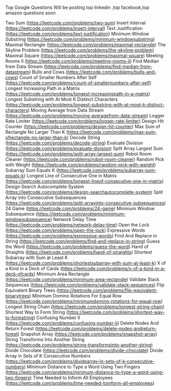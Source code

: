 Top Google Questions
Will be posting top linkedin ,top facebook,top amazon questions soon

Two Sum (https://leetcode.com/problems/two-sum)
Insert Interval (https://leetcode.com/problems/insert-interval)
Text Justification (https://leetcode.com/problems/text-justification)
Minimum Window Substring (https://leetcode.com/problems/minimum-windowsubstring)
Maximal Rectangle (https://leetcode.com/problems/maximal-rectangle)
The Skyline Problem (https://leetcode.com/problems/the-skyline-problem)
Maximal Square (https://leetcode.com/problems/maximal-square)
Meeting Rooms II (https://leetcode.com/problems/meeting-rooms-ii)
Find Median from Data Stream (https://leetcode.com/problems/find-median-from-datastream)
Bulls and Cows (https://leetcode.com/problems/bulls-and-cows)
Count of Smaller Numbers After Self (https://leetcode.com/problems/count-of-smallernumbers-after-self)
Longest Increasing Path in a Matrix (https://leetcode.com/problems/longest-increasingpath-in-a-matrix)
Longest Substring with At Most K Distinct Characters
(https://leetcode.com/problems/longest-substring-with-at-most-k-distinct-characters)
Moving Average from Data Stream (https://leetcode.com/problems/moving-averagefrom-data-stream)
Logger Rate Limiter (https://leetcode.com/problems/logger-rate-limiter)
Design Hit Counter (https://leetcode.com/problems/design-hit-counter)
Max Sum of Rectangle No Larger Than K (https://leetcode.com/problems/max-sum-ofrectangle-no-larger-than-k)
Decode String (https://leetcode.com/problems/decode-string)
Evaluate Division (https://leetcode.com/problems/evaluate-division)
Split Array Largest Sum (https://leetcode.com/problems/split-array-largest-sum)
Robot Room Cleaner (https://leetcode.com/problems/robot-room-cleaner)
Random Pick with Weight (https://leetcode.com/problems/random-pick-with-weight)
Subarray Sum Equals K (https://leetcode.com/problems/subarray-sum-equals-k)
Longest Line of Consecutive One in Matrix (https://leetcode.com/problems/longest-lineof-consecutive-one-in-matrix)
Design Search Autocomplete System (https://leetcode.com/problems/design-searchautocomplete-system)
Split Array into Consecutive Subsequences (https://leetcode.com/problems/split-arrayinto-consecutive-subsequences)
24 Game (https://leetcode.com/problems/24-game)
Minimum Window Subsequence (https://leetcode.com/problems/minimum-windowsubsequence)
Network Delay Time (https://leetcode.com/problems/network-delay-time)
Open the Lock (https://leetcode.com/problems/open-the-lock)
Expressive Words (https://leetcode.com/problems/expressive-words)
Find And Replace in String (https://leetcode.com/problems/find-and-replace-in-string)
Guess the Word (https://leetcode.com/problems/guess-the-word)
Hand of Straights (https://leetcode.com/problems/hand-of-straights)
Shortest Subarray with Sum at Least K (https://leetcode.com/problems/shortestsubarray-with-sum-at-least-k)
X of a Kind in a Deck of Cards (https://leetcode.com/problems/x-of-a-kind-in-a-deck-ofcards)
Minimum Area Rectangle (https://leetcode.com/problems/minimum-area-rectangle)
Validate Stack Sequences (https://leetcode.com/problems/validate-stack-sequences)
Flip Equivalent Binary Trees (https://leetcode.com/problems/flip-equivalent-binarytrees)
Minimum Domino Rotations For Equal Row (https://leetcode.com/problems/minimumdomino-rotations-for-equal-row)
Longest String Chain (https://leetcode.com/problems/longest-string-chain)
Shortest Way to Form String (https://leetcode.com/problems/shortest-way-to-formstring)
Confusing Number II (https://leetcode.com/problems/confusing-number-ii)
Delete Nodes And Return Forest (https://leetcode.com/problems/delete-nodes-andreturn-forest)
Snapshot Array (https://leetcode.com/problems/snapshot-array)
String Transforms Into Another String (https://leetcode.com/problems/string-transformsinto-another-string)
Divide Chocolate (https://leetcode.com/problems/divide-chocolate)
Divide Array in Sets of K Consecutive Numbers (https://leetcode.com/problems/dividearray-in-sets-of-k-consecutive-numbers)
Minimum Distance to Type a Word Using Two Fingers
(https://leetcode.com/problems/minimum-distance-to-type-a-word-using-two-fingers)
Time Needed to Inform All Employees (https://leetcode.com/problems/time-needed-toinform-all-employees)
